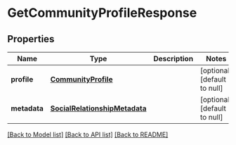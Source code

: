 # GetCommunityProfileResponse
## Properties

| Name | Type | Description | Notes |
|------------ | ------------- | ------------- | -------------|
| **profile** | [**CommunityProfile**](CommunityProfile.md) |  | [optional] [default to null] |
| **metadata** | [**SocialRelationshipMetadata**](SocialRelationshipMetadata.md) |  | [optional] [default to null] |

[[Back to Model list]](../README.md#documentation-for-models) [[Back to API list]](../README.md#documentation-for-api-endpoints) [[Back to README]](../README.md)

